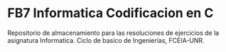 # FB7 Informatica Codificacion en C
Repositorio de almacenamiento para las resoluciones de ejercicios de la asignatura Informatica. Ciclo de basico de Ingenierias, FCEIA-UNR.
